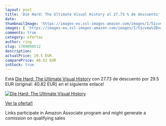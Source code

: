 ```yaml
---
layout: post
title: 'Die Hard: The Ultimate Visual History al 27.73 % de descuento'
date: 
thumbnailImage: 'https://images-eu.ssl-images-amazon.com/images/I/51cvew%2BncbL._SL200_.jpg'
images: [ 'https://images-eu.ssl-images-amazon.com/images/I/51cvew%2BncbL._SL200_.jpg' ]
comments: true
category: ofertas
author: ring
slug: 1789090512
description:
actualPrice: 29.5 EUR
comparePrice: 40.82 EUR
inStock: true
---
```


Está [Die Hard: The Ultimate Visual History](https://www.amazon.es/dp/1789090512/?tag=tolees-21) con 27.73 de descuento por 29.5 EUR (original: 40.82 EUR) en el siguiente enlace!

[![Die Hard: The Ultimate Visual History](https://images-eu.ssl-images-amazon.com/images/I/51cvew%2BncbL._SL200_.jpg)](https://www.amazon.es/dp/1789090512/?tag=tolees-21)

[Ver la oferta!!](https://www.amazon.es/dp/1789090512/?tag=tolees-21)

Links participate in Amazon Associate program and might generate a comission on qualifying sales


